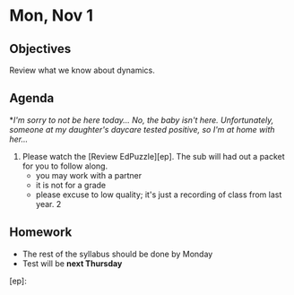 Mon, Nov 1
=========    
  
Objectives  
------------  
Review what we know about dynamics.
  
Agenda    
---------    

**I'm sorry to not be here today... No, the baby isn't here.  Unfortunately, someone at my daughter's daycare tested positive, so I'm at home with her...*

 
1. Please watch the [Review EdPuzzle][ep].  The sub will had out a packet for you to follow along.
	- you may work with a partner
	- it is not for a grade
	- please excuse to low quality; it's just a recording of class from last year.
2
  
Homework  
-------------    
- The rest of the syllabus should be done by Monday
- Test will be **next Thursday**

[ep]:
<!--stackedit_data:
eyJoaXN0b3J5IjpbLTE1ODM1ODU5MjAsLTExMjg1NDk4MDUsMz
Y2OTMzMTIzLC0zMTQzNjgyMTIsLTc5MDI2MTcwOSwxNDQ5NDUy
MTgyLC0yNTM2NzA1OTAsLTk1NTExMzE4Niw0ODU5MDAzNDUsLT
M1NDk2MjY5NSwxNDE1OTE2MDEyLDQwNTQ5MTYwMiwtMTk3MzE5
NDIyNywtMTM1NDg1NTE5MSw1OTgzNjMxNzUsLTE5NzYwMjU4Nz
csLTE5NTgxNTc3MzAsMzgyNDc5MDYzLC0xNTEwMDkyMDc0LDIw
NDI5NzA1NjVdfQ==
-->